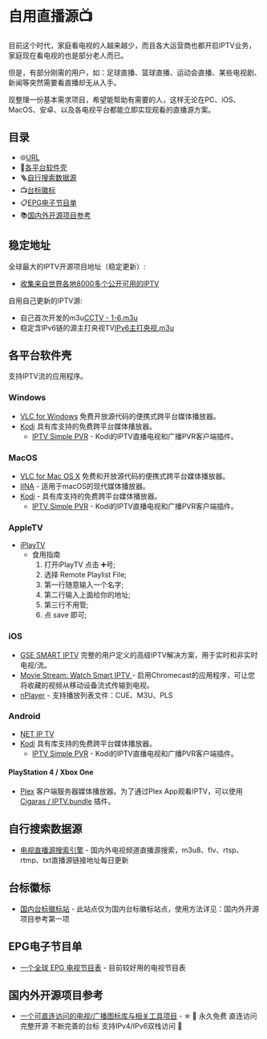 # 自用直播源📺️

目前这个时代，家庭看电视的人越来越少，而且各大运营商也都开启IPTV业务，家庭现在看电视的也是部分老人而已。

但是，有部分刚需的用户，如：足球直播、篮球直播、运动会直播、某些电视剧、新闻等突然需要看直播却无从入手。

现整理一份基本需求项目，希望能帮助有需要的人，这样无论在PC、iOS、MacOS、安卓、以及各电视平台都能立即实现观看的直播源方案。

## 目录

- 🌐[URL](#稳定地址)
- 💾[各平台软件壳](#各平台软件壳)
- 🪜[自行搜索数据源](#自行搜索数据源)
- 📺[台标徽标](#台标徽标)
- 📋[EPG电子节目单](#EPG电子节目单)
- 📚[国内外开源项目参考](#国内外开源项目参考)
  
## 稳定地址

全球最大的IPTV开源项目地址（稳定更新）:

- [收集来自世界各地8000多个公开可用的IPTV](https://github.com/iptv-org/iptv)

自用自己更新的IPTV源:

- 自己首次开发的m3u[CCTV - 1-6.m3u](https://raw.githubusercontent.com/SuperXOX/BOX/master/M3U/CCTV%20-%201-6.m3u)
- 稳定含IPv6链的源主打央视TV[IPv6主打央视.m3u](https://raw.githubusercontent.com/SuperXOX/BOX/master/M3U/%E8%87%AA%E7%94%A8%E5%85%A8IPTV.m3u)

## 各平台软件壳

支持IPTV流的应用程序。

### Windows

- [VLC for Windows](https://www.videolan.org/vlc/download-windows.html) 免费开放源代码的便携式跨平台媒体播放器。
- [Kodi](https://kodi.tv/) 具有库支持的免费跨平台媒体播放器。
  - [IPTV Simple PVR](https://kodi.tv/addon/pvr-client/pvr-iptv-simple-client) - Kodi的IPTV直播电视和广播PVR客户端插件。

### MacOS

- [VLC for Mac OS X](https://www.videolan.org/vlc/download-macosx.html) 免费和开放源代码的便携式跨平台媒体播放器。
- [IINA](https://iina.io/) - 适用于macOS的现代媒体播放器。
- [Kodi](https://kodi.tv/) - 具有库支持的免费跨平台媒体播放器。
  - [IPTV Simple PVR](https://kodi.tv/addon/pvr-client/pvr-iptv-simple-client) - Kodi的IPTV直播电视和广播PVR客户端插件。

### AppleTV

- [iPlayTV](https://apps.apple.com/us/app/iplaytv/id1072226801)
  - 食用指南
    1. 打开iPlayTV 点击 ➕号;
    2. 选择 Remote Playlist File;
    3. 第一行随意输入一个名字;
    4. 第二行输入上面给你的地址;
    5. 第三行不用管;
    6. 点 save 即可;

### iOS

- [GSE SMART IPTV](https://apps.apple.com/us/app/gse-smart-iptv/id1028734023) 完整的用户定义的高级IPTV解决方案，用于实时和非实时电视/流。
- [Movie Stream: Watch Smart IPTV ](https://apps.apple.com/us/app/movie-stream-ip-tv-films/id1450912244) - 启用Chromecast的应用程序，可让您将收藏的视频从移动设备流式传输到电视。
- [nPlayer](https://apps.apple.com/cn/app/nplayer/id1116905928) - 支持播放列表文件：CUE、M3U、PLS

### Android

- [NET IP TV](https://play.google.com/store/apps/details?id=com.dnamedya.netiptv)
- [Kodi](https://kodi.tv/) 具有库支持的免费跨平台媒体播放器。
  - [IPTV Simple PVR](https://kodi.tv/addon/pvr-client/pvr-iptv-simple-client) - Kodi的IPTV直播电视和广播PVR客户端插件。

#### PlayStation 4 / Xbox One

- [Plex](https://www.plex.tv/apps-devices/#modal-devices-playstation-4) 客户端服务器媒体播放器。为了通过Plex App观看IPTV，可以使用 [Cigaras / IPTV.bundle](https://github.com/Cigaras/IPTV.bundle) 插件。

## 自行搜索数据源

- [电视直播源搜索引擎](https://www.foodieguide.com/iptvsearch/) - 国内外电视频道直播源搜索，m3u8、flv、rtsp、rtmp、txt直播源链接地址每日更新

## 台标徽标

- [国内台标徽标站](https://live.fanmingming.com/e.xml) - 此站点仅为国内台标徽标站点，使用方法详见：国内外开源项目参考第一项

## EPG电子节目单

- [一个全球 EPG 电视节目表](https://epg.pw/test_channel_page.html) - 目前较好用的电视节目表

## 国内外开源项目参考

- [一个可直连访问的电视/广播图标库与相关工具项目](https://live.fanmingming.com/) - ✯ 🔕 永久免费 直连访问 完整开源 不断完善的台标 支持IPv4/IPv6双栈访问 🔕

